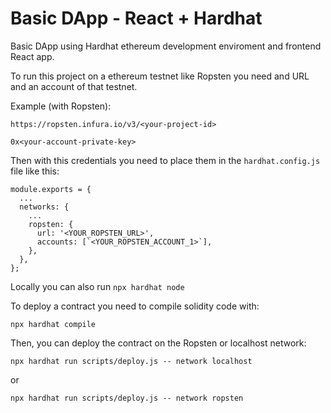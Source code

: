 # Basic DApp - React + Hardhat

Basic DApp using Hardhat ethereum development enviroment and frontend React app.

To run this project on a ethereum testnet like Ropsten you need and URL and an account of that testnet.

Example (with Ropsten):

```
https://ropsten.infura.io/v3/<your-project-id>
```

```
0x<your-account-private-key>
```

Then with this credentials you need to place them in the `hardhat.config.js` file like this:

```
module.exports = {
  ...
  networks: {
    ...
    ropsten: {
      url: '<YOUR_ROPSTEN_URL>',
      accounts: [`<YOUR_ROPSTEN_ACCOUNT_1>`],
    },
  },
};
```

Locally you can also run `npx hardhat node`

To deploy a contract you need to compile solidity code with:

```
npx hardhat compile
```

Then, you can deploy the contract on the Ropsten or localhost network:

```
npx hardhat run scripts/deploy.js -- network localhost
```

or

```
npx hardhat run scripts/deploy.js -- network ropsten
```
